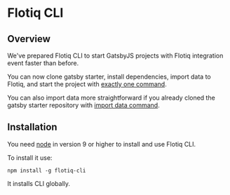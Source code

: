 # Flotiq CLI

## Overview

We've prepared Flotiq CLI to start GatsbyJS projects with Flotiq integration event faster than before. 

You can now clone gatsby starter, install dependencies, import data to Flotiq, and start the project with [exactly one command](./starting-new-project.md).

You can also import data more straightforward if you already cloned the gatsby starter repository with [import data command](./importing-data.md).

## Installation

You need [node](https://nodejs.org/en/download/) in version 9 or higher to install and use Flotiq CLI.

To install it use:

`npm install -g flotiq-cli`

It installs CLI globally.
